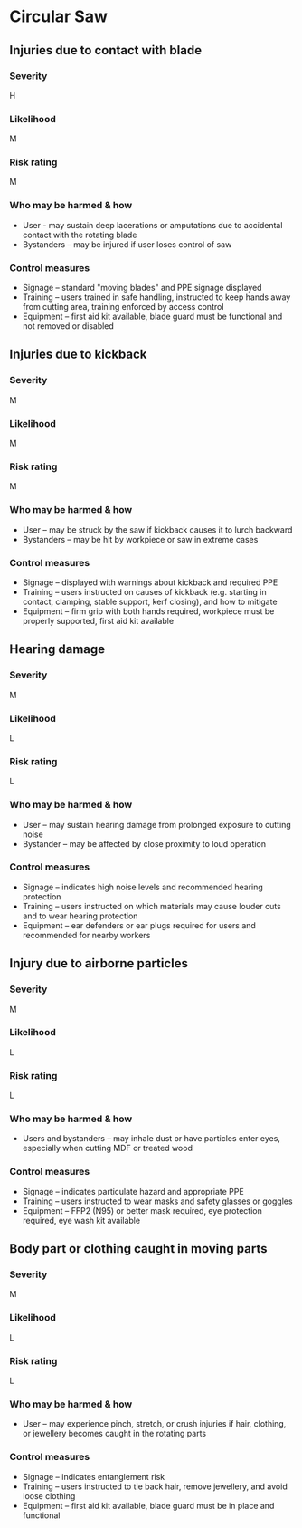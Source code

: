 # Circular Saw

## Injuries due to contact with blade

### Severity

H

### Likelihood

M

### Risk rating

M

### Who may be harmed & how

- User - may sustain deep lacerations or amputations due to accidental contact with the rotating blade
- Bystanders – may be injured if user loses control of saw

### Control measures

- Signage – standard "moving blades" and PPE signage displayed
- Training – users trained in safe handling, instructed to keep hands away from cutting area, training enforced by access control
- Equipment – first aid kit available, blade guard must be functional and not removed or disabled

## Injuries due to kickback

### Severity

M

### Likelihood

M

### Risk rating

M

### Who may be harmed & how

- User – may be struck by the saw if kickback causes it to lurch backward
- Bystanders – may be hit by workpiece or saw in extreme cases

### Control measures

- Signage – displayed with warnings about kickback and required PPE
- Training – users instructed on causes of kickback (e.g. starting in contact, clamping, stable support, kerf closing), and how to mitigate
- Equipment – firm grip with both hands required, workpiece must be properly supported, first aid kit available

## Hearing damage

### Severity

M

### Likelihood

L

### Risk rating

L

### Who may be harmed & how

- User – may sustain hearing damage from prolonged exposure to cutting noise
- Bystander – may be affected by close proximity to loud operation

### Control measures

- Signage – indicates high noise levels and recommended hearing protection
- Training – users instructed on which materials may cause louder cuts and to wear hearing protection
- Equipment – ear defenders or ear plugs required for users and recommended for nearby workers

## Injury due to airborne particles

### Severity

M

### Likelihood

L

### Risk rating

L

### Who may be harmed & how

- Users and bystanders – may inhale dust or have particles enter eyes, especially when cutting MDF or treated wood

### Control measures

- Signage – indicates particulate hazard and appropriate PPE
- Training – users instructed to wear masks and safety glasses or goggles
- Equipment – FFP2 (N95) or better mask required, eye protection required, eye wash kit available

## Body part or clothing caught in moving parts

### Severity

M

### Likelihood

L

### Risk rating

L

### Who may be harmed & how

- User – may experience pinch, stretch, or crush injuries if hair, clothing, or jewellery becomes caught in the rotating parts

### Control measures

- Signage – indicates entanglement risk
- Training – users instructed to tie back hair, remove jewellery, and avoid loose clothing
- Equipment – first aid kit available, blade guard must be in place and functional

